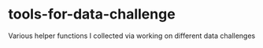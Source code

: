 # tools-for-data-challenge
Various helper functions I collected via working on different data challenges
